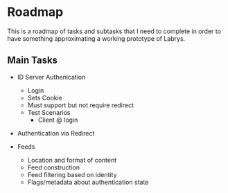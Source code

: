# Roadmap

This is a roadmap of tasks and subtasks that I need to complete in order to have
something approximating a working prototype of Labrys.

## Main Tasks

- ID Server Authenication
  - Login
  - Sets Cookie
  - Must support but not require redirect
  - Test Scenarios
    - Client @ login

- Authentication via Redirect

- Feeds
  - Location and format of content
  - Feed construction
  - Feed filtering based on identity
  - Flags/metadata about authentication state
